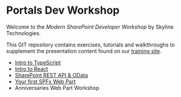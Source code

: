 # Portals Dev Workshop 
Welcome to the *Modern SharePoint Developer Workshop* by Skyline Technologies. 

This GIT repository contains exercises, tutorials and walkthroughs to supplement the presentation content found on our [training site](https://skylinespark.sharepoint.com/sites/PortalsDevTraining).
- [Intro to TypeScript](/typescript-intro/README.md)
- [Intro to React](/react-intro/README.md)
- [SharePoint REST API & OData](/OData-intro/README.md)
- [Your first SPFx Web Part](/spfx-webpart-intro/README.md)
- Anniversaries Web Part Workshop